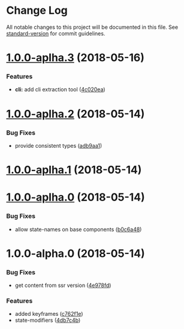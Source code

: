 # Change Log

All notable changes to this project will be documented in this file. See [standard-version](https://github.com/conventional-changelog/standard-version) for commit guidelines.

<a name="1.0.0-aplha.3"></a>
# [1.0.0-aplha.3](https://github.com/sinnerschrader/styled-ui/compare/v1.0.0-aplha.2...v1.0.0-aplha.3) (2018-05-16)


### Features

* **cli:** add cli extraction tool ([4c020ea](https://github.com/sinnerschrader/styled-ui/commit/4c020ea))



<a name="1.0.0-aplha.2"></a>
# [1.0.0-aplha.2](https://github.com/sinnerschrader/styled-ui/compare/v1.0.0-aplha.1...v1.0.0-aplha.2) (2018-05-14)


### Bug Fixes

* provide consistent types ([adb9aa1](https://github.com/sinnerschrader/styled-ui/commit/adb9aa1))



<a name="1.0.0-aplha.1"></a>
# [1.0.0-aplha.1](https://github.com/sinnerschrader/styled-ui/compare/v1.0.0-aplha.0...v1.0.0-aplha.1) (2018-05-14)



<a name="1.0.0-aplha.0"></a>
# [1.0.0-aplha.0](https://github.com/sinnerschrader/styled-ui/compare/v1.0.0-alpha.0...v1.0.0-aplha.0) (2018-05-14)


### Bug Fixes

* allow state-names on base components ([b0c6a48](https://github.com/sinnerschrader/styled-ui/commit/b0c6a48))



<a name="1.0.0-alpha.0"></a>
# 1.0.0-alpha.0 (2018-05-14)


### Bug Fixes

* get content from ssr version ([4e978fd](https://github.com/sinnerschrader/styled-ui/commit/4e978fd))


### Features

* added keyframes ([c762f1e](https://github.com/sinnerschrader/styled-ui/commit/c762f1e))
* state-modifiers ([4db7c4b](https://github.com/sinnerschrader/styled-ui/commit/4db7c4b))
